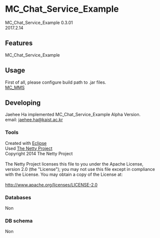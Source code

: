 
# MC_Chat_Service_Example
MC_Chat_Service_Example 0.3.01 <br/>
2017.2.14<br/>


## Features
MC_Chat_Service_Example


## Usage
First of all, please configure build path to .jar files.<br/>
[MC_MMS](https://github.com/HaJaehee/MC_MMS/)<br/>

## Developing
Jaehee Ha implemented MC_Chat_Service_Example Alpha Version.<br/>
email: jaehee.ha@kaist.ac.kr<br/>


### Tools
Created with [Eclipse](https://www.eclipse.org)<br/>
Used [The Netty Project](http://netty.io/)<br/>
Copyright 2014 The Netty Project<br/>
<br/>
The Netty Project licenses this file to you under the Apache License,<br/>
version 2.0 (the "License"); you may not use this file except in compliance<br/>
with the License. You may obtain a copy of the License at:<br/>
<br/>
  http://www.apache.org/licenses/LICENSE-2.0<br/>


### Databases
Non<br/>

### DB schema
Non<br/>
